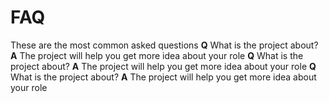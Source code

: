 # FAQ
These are the most common asked questions 
**Q** What is the project about?
**A** The project will help you get more idea about your role
**Q** What is the project about?
**A** The project will help you get more idea about your role
**Q** What is the project about?
**A** The project will help you get more idea about your role